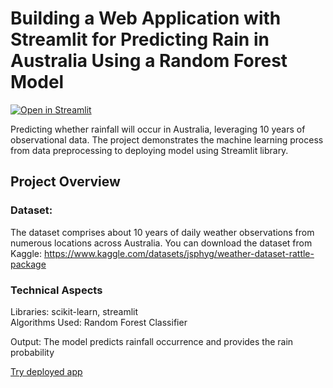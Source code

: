 # Building a Web Application with Streamlit for Predicting Rain in Australia Using a Random Forest Model

[![Open in Streamlit](https://static.streamlit.io/badges/streamlit_badge_black_white.svg)](https://australia-rain.streamlit.app/)

Predicting whether rainfall will occur in Australia, leveraging 10 years of observational data.
The project demonstrates the machine learning process from data preprocessing to deploying model using Streamlit library.

## Project Overview

### Dataset:

The dataset comprises about 10 years of daily weather observations from numerous locations across Australia. 
You can download the dataset from Kaggle: https://www.kaggle.com/datasets/jsphyg/weather-dataset-rattle-package

### Technical Aspects

  Libraries: scikit-learn, streamlit  
  Algorithms Used: Random Forest Classifier
  
  Output: The model predicts rainfall occurrence and provides the rain probability

  [Try deployed app](https://australia-rain.streamlit.app/)
